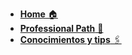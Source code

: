 <!-- markdownlint-disable-next-line MD041 -->
- [**Home** 🏠](/README.md)
- [**Professional Path** 🚏](/professional-path.md)
- [**Conocimientos y tips** 🖇️](/knowledge.md)
<!--- [**Artículos** 📄](/posts.md)-->
